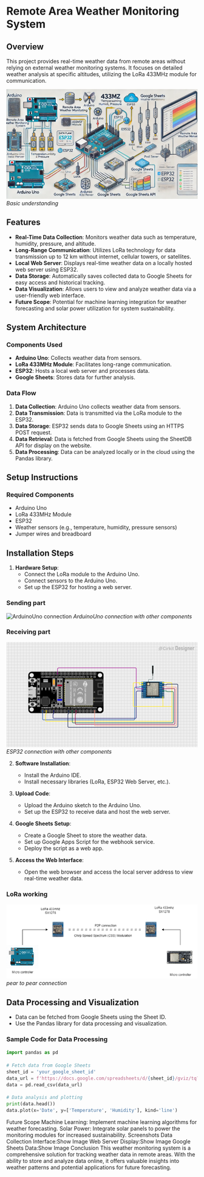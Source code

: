 # Remote Area Weather Monitoring System

## Overview

This project provides real-time weather data from remote areas without relying on external weather monitoring systems. It focuses on detailed weather analysis at specific altitudes, utilizing the LoRa 433MHz module for communication.

![AI Img](AIimg.png)
*Basic understanding*

## Features

- **Real-Time Data Collection**: Monitors weather data such as temperature, humidity, pressure, and altitude.
- **Long-Range Communication**: Utilizes LoRa technology for data transmission up to 12 km without internet, cellular towers, or satellites.
- **Local Web Server**: Displays real-time weather data on a locally hosted web server using ESP32.
- **Data Storage**: Automatically saves collected data to Google Sheets for easy access and historical tracking.
- **Data Visualization**: Allows users to view and analyze weather data via a user-friendly web interface.
- **Future Scope**: Potential for machine learning integration for weather forecasting and solar power utilization for system sustainability.

## System Architecture

### Components Used

- **Arduino Uno**: Collects weather data from sensors.
- **LoRa 433MHz Module**: Facilitates long-range communication.
- **ESP32**: Hosts a local web server and processes data.
- **Google Sheets**: Stores data for further analysis.

### Data Flow

1. **Data Collection**: Arduino Uno collects weather data from sensors.
2. **Data Transmission**: Data is transmitted via the LoRa module to the ESP32.
3. **Data Storage**: ESP32 sends data to Google Sheets using an HTTPS POST request.
4. **Data Retrieval**: Data is fetched from Google Sheets using the SheetDB API for display on the website.
5. **Data Processing**: Data can be analyzed locally or in the cloud using the Pandas library.

## Setup Instructions

### Required Components

- Arduino Uno
- LoRa 433MHz Module
- ESP32
- Weather sensors (e.g., temperature, humidity, pressure sensors)
- Jumper wires and breadboard

## Installation Steps

1. **Hardware Setup**:
   - Connect the LoRa module to the Arduino Uno.
   - Connect sensors to the Arduino Uno.
   - Set up the ESP32 for hosting a web server.

### Sending part
![ArduinoUno connection](ArduinoUnoSender.png)
*ArduinoUno connection with other components*

### Receiving part
![ESP32 connection](ESP32Reciver.png)
*ESP32 connection with other components*

2. **Software Installation**:
   - Install the Arduino IDE.
   - Install necessary libraries (LoRa, ESP32 Web Server, etc.).

3. **Upload Code**:
   - Upload the Arduino sketch to the Arduino Uno.
   - Set up the ESP32 to receive data and host the web server.

4. **Google Sheets Setup**:
   - Create a Google Sheet to store the weather data.
   - Set up Google Apps Script for the webhook service.
   - Deploy the script as a web app.

5. **Access the Web Interface**:
   - Open the web browser and access the local server address to view real-time weather data.

### LoRa working
![Lora connection](pear2pearLora.png)
*pear to pear connection*

## Data Processing and Visualization

- Data can be fetched from Google Sheets using the Sheet ID.
- Use the Pandas library for data processing and visualization.

### Sample Code for Data Processing

```python
import pandas as pd

# Fetch data from Google Sheets
sheet_id = 'your_google_sheet_id'
data_url = f'https://docs.google.com/spreadsheets/d/{sheet_id}/gviz/tq?tqx=out:csv'
data = pd.read_csv(data_url)

# Data analysis and plotting
print(data.head())
data.plot(x='Date', y=['Temperature', 'Humidity'], kind='line')
```

Future Scope
Machine Learning: Implement machine learning algorithms for weather forecasting.
Solar Power: Integrate solar panels to power the monitoring modules for increased sustainability.
Screenshots
Data Collection Interface:Show Image
Web Server Display:Show Image
Google Sheets Data:Show Image
Conclusion
This weather monitoring system is a comprehensive solution for tracking weather data in remote areas. With the ability to store and analyze data online, it offers valuable insights into weather patterns and potential applications for future forecasting.
